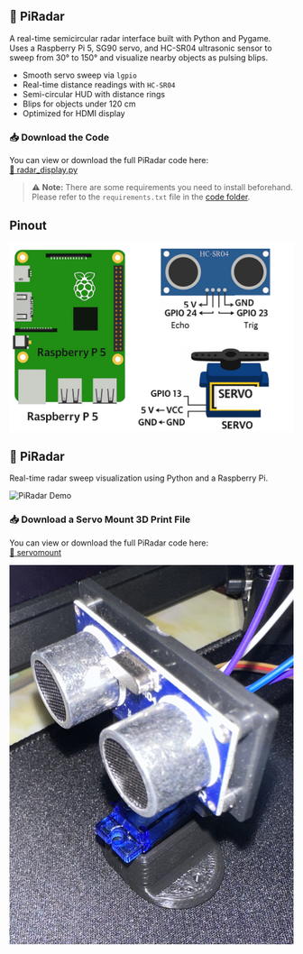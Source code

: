 ## 📡 PiRadar

A real-time semicircular radar interface built with Python and Pygame.  
Uses a Raspberry Pi 5, SG90 servo, and HC-SR04 ultrasonic sensor to sweep from 30° to 150° and visualize nearby objects as pulsing blips.

- Smooth servo sweep via `lgpio`
- Real-time distance readings with `HC-SR04`
- Semi-circular HUD with distance rings
- Blips for objects under 120 cm
- Optimized for HDMI display

### 📥 Download the Code

You can view or download the full PiRadar code here:  
[📄 radar_display.py](https://github.com/ArvinGhaloosian/Portfolio/blob/main/PiRadar/code/radar_display.py)

> ⚠️ **Note:** There are some requirements you need to install beforehand.  
Please refer to the `requirements.txt` file in the [code folder](https://github.com/ArvinGhaloosian/Portfolio/tree/main/PiRadar/code).


## Pinout

![PiRadar Demo](https://github.com/ArvinGhaloosian/Portfolio/blob/main/PiRadar/images/Schem.png)


## 📡 PiRadar

Real-time radar sweep visualization using Python and a Raspberry Pi.

![PiRadar Demo](https://raw.github.com/ArvinGhaloosian/Portfolio/blob/main/PiRadar/assets/PiRadar.GIF)

### 📥 Download a Servo Mount 3D Print File

You can view or download the full PiRadar code here:  
[📄 servomount](https://www.thingiverse.com/thing:3451689/files)

![Servo Mount](https://github.com/ArvinGhaloosian/Portfolio/blob/main/PiRadar/ServoMount/ServoMount.jpg)

